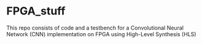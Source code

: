 # FPGA_stuff
 This repo consists of code and a testbench for a Convolutional Neural Network (CNN) implementation on FPGA using High-Level Synthesis (HLS)
 
